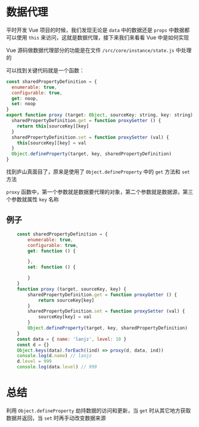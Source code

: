 # 数据代理

平时开发 Vue 项目的时候，我们发现无论是 `data` 中的数据还是 `props` 中数据都可以使用 `this` 来访问，这就是数据代理，接下来我们来看看 Vue 中是如何实现

Vue 源码做数据代理部分的功能是在文件 `/src/core/instance/state.js` 中处理的

可以找到关键代码就是一个函数：

```javascript
const sharedPropertyDefinition = {
  enumerable: true,
  configurable: true,
  get: noop,
  set: noop
}
export function proxy (target: Object, sourceKey: string, key: string) {
  sharedPropertyDefinition.get = function proxyGetter () {
    return this[sourceKey][key]
  }
  sharedPropertyDefinition.set = function proxySetter (val) {
    this[sourceKey][key] = val
  }
  Object.defineProperty(target, key, sharedPropertyDefinition)
}

```

找到庐山真面目了，原来是使用了 `Object.defineProperty` 中的 `get` 方法和 `set` 方法

`proxy` 函数中，第一个参数就是数据要代理的对象，第二个参数就是数据源，第三个参数就属性 `key` 名称

## 例子

```javascript
	const sharedPropertyDefinition = {
		enumerable: true,
		configurable: true,
		get: function () {

		},
		set: function () {

		}
	}
	function proxy (target, sourceKey, key) {
		sharedPropertyDefinition.get = function proxyGetter () {
			return sourceKey[key]
		}
		sharedPropertyDefinition.set = function proxySetter (val) {
			sourceKey[key] = val
		}
		Object.defineProperty(target, key, sharedPropertyDefinition)
	}
	const data = { name: 'lanjz', level: 10 }
	const d = {}
	Object.keys(data).forEach((ind) => proxy(d, data, ind))
    console.log(d.name) // lanjz
    d.level = 999
    console.log(data.level) // 999
```

# 总结

利用 `Object.defineProperty` 劫持数据的访问和更新，当 `get` 时从其它地方获取数据并返回，当 `set` 时再手动改变数据来源
